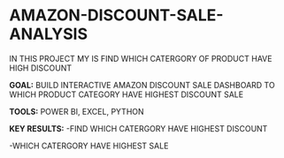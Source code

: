 # AMAZON-DISCOUNT-SALE-ANALYSIS
IN THIS PROJECT MY IS FIND WHICH CATERGORY OF PRODUCT HAVE HIGH DISCOUNT

**GOAL:** BUILD INTERACTIVE AMAZON DISCOUNT SALE DASHBOARD TO WHICH PRODUCT CATEGORY HAVE HIGHEST DISCOUNT SALE

**TOOLS:** POWER BI, EXCEL, PYTHON 

**KEY RESULTS:**
-FIND WHICH CATERGORY HAVE HIGHEST DISCOUNT

-WHICH CATERGORY HAVE HIGHEST SALE 
